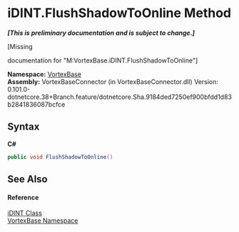 # iDINT.FlushShadowToOnline Method 
 _**\[This is preliminary documentation and is subject to change.\]**_

\[Missing <summary> documentation for "M:VortexBase.iDINT.FlushShadowToOnline"\]

**Namespace:**&nbsp;<a href="N_VortexBase.md">VortexBase</a><br />**Assembly:**&nbsp;VortexBaseConnector (in VortexBaseConnector.dll) Version: 0.101.0-dotnetcore.38+Branch.feature/dotnetcore.Sha.9184ded7250ef900bfdd1d83b2841836087bcfce

## Syntax

**C#**<br />
``` C#
public void FlushShadowToOnline()
```


## See Also


#### Reference
<a href="T_VortexBase_iDINT.md">iDINT Class</a><br /><a href="N_VortexBase.md">VortexBase Namespace</a><br />